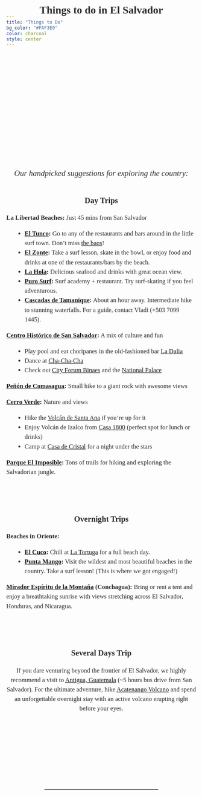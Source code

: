 ```yaml
---
title: "Things to Do"
bg_color: "#FAF3E0"
color: charcoal
style: center
---
```


<div id="Pre-Wedding" style="padding-top: 0px; margin-top: -200px;"> <!-- avoid empty space after auto-scrolling -->

<div style="margin-top: 80px;"></div>   <!-- add blank space above -->


<div style="
  color: #2C2C2C;
  font-family: 'Playfair Display', serif;
  line-height: 1.5;
  text-align: center;
  max-width: 800px;
  margin: 40px auto;
">

  <!-- Section Title -->
  <strong>
    <div style="font-size: 2em; margin-bottom: 1em;">
      Things to do in El Salvador
    </div>
  </strong>
</div>

<!-- photo for introducing the section -->
<div style="
  width: 100%;
  aspect-ratio: 16 / 9;
  background: url('/assets/img/conchagua_sunrise_cut.png') no-repeat center center;
  background-size: cover;
  border-radius: 8px; /* optional: soften corners */
">
</div>

<!-- intro text-->
<div style="
  color: #2C2C2C;
  font-family: 'Playfair Display', serif;
  line-height: 1.5;
  text-align: center;
  max-width: 700px;
  margin: 40px auto;
">
  <p style="font-size: 1.5em;">
    <br><em>Our handpicked suggestions for exploring the country:</em><br>
  </p>
</div>

<!-- Things to Do Around El Salvador -->
<div style="
  color: #2C2C2C;
  font-family: 'Playfair Display', serif;
  line-height: 1.5;
  text-align: center;
  max-width: 800px;
  margin: 40px auto;
">

  <!-- Day Trips -->
  <strong>
    <div style="font-size: 1.5em; margin-bottom: 0.5em;">
      Day Trips
    </div>
  </strong>

  <div style="font-size: 1.2em; margin-bottom: 2em; text-align: left;">
    
  <p><strong>La Libertad Beaches:</strong> Just 45 mins from San Salvador
    <ul style="list-style-type: disc; margin-left: 20px;">
      <li><strong><a href="https://maps.app.goo.gl/xPSCDr3fcoGcoWz19" target="_blank">El Tunco</a>:</strong> Go to any of the restaurants and bars around in the little surf town. Don’t miss <a href="https://maps.app.goo.gl/VzBZRBUpD7XnF5CC6" target="_blank">the baos</a>!</li>
      <li><strong><a href="https://maps.app.goo.gl/MkzRkMKSJdvKeHXA6" target="_blank">El Zonte</a>:</strong> Take a surf lesson, skate in the bowl, or enjoy food and drinks at one of the restaurants/bars by the beach.</li>
      <li><strong><a href="https://maps.app.goo.gl/b2nvLTyxfeMC9RSv6" target="_blank">La Hola</a>:</strong> Delicious seafood and drinks with great ocean view.</li>
      <li><strong><a href="https://maps.app.goo.gl/uCH54PrFxH6US3qD8" target="_blank">Puro Surf</a>:</strong> Surf academy + restaurant. Try surf-skating if you feel adventurous.</li>
      <li><strong><a href="https://maps.app.goo.gl/Ktmxx8yydFtX8ALr8" target="_blank">Cascadas de Tamanique</a>:</strong> About an hour away. Intermediate hike to stunning waterfalls. For a guide, contact Vladi (+503 7099 1445).</li>
    </ul>
  </p>

  <p><strong><a href="https://maps.app.goo.gl/BDCcdyCuwMfL3CmX8" target="_blank">Centro Histórico de San Salvador</a>:</strong> A mix of culture and fun
    <ul style="list-style-type: disc; margin-left: 20px;">
      <li>Play pool and eat choripanes in the old-fashioned bar <a href="https://maps.app.goo.gl/Th8aGQdyHCjG3ecr7" target="_blank">La Dalia</a></li>
      <li>Dance at <a href="https://maps.app.goo.gl/GskhAAQAiQMYzqTK7" target="_blank">Cha-Cha-Cha</a></li>
      <li>Check out <a href="https://maps.app.goo.gl/RwyAvSuCPFXE73ne6" target="_blank">City Forum Binaes</a> and the <a href="https://maps.app.goo.gl/mTmX39ZK2Joybz9YA" target="_blank">National Palace</a></li>
    </ul>
  </p>

  <p><strong><a href="https://maps.app.goo.gl/HfAkzitkANWixfT96" target="_blank">Peñón de Comasagua</a>:</strong> Small hike to a giant rock with awesome views</p>

  <p><strong><a href="https://maps.app.goo.gl/PCX9wYBGzCghttXm6" target="_blank">Cerro Verde</a>:</strong> Nature and views
    <ul style="list-style-type: disc; margin-left: 20px;">
      <li>Hike the <a href="https://maps.app.goo.gl/R8b8oZCKSjAPq29j8" target="_blank">Volcán de Santa Ana</a> if you’re up for it</li>
      <li>Enjoy Volcán de Izalco from <a href="https://maps.app.goo.gl/PKwFtP81Be7mt3tSA" target="_blank">Casa 1800</a> (perfect spot for lunch or drinks)</li>
      <li>Camp at <a href="https://maps.app.goo.gl/U3DHYfRLnS2z4HNb7" target="_blank">Casa de Cristal</a> for a night under the stars</li>
    </ul>
  </p>

  <p><strong><a href="https://maps.app.goo.gl/mk7sDgzhixTkr88u7" target="_blank">Parque El Imposible</a>:</strong> Tons of trails for hiking and exploring the Salvadorian jungle.</p>
  </div>


  <!-- Overnight Trips -->
<strong>
  <div style="font-size: 1.5em; margin-bottom: 0.5em;">
    <br><br>Overnight Trips
  </div>
</strong>

<div style="font-size: 1.2em; margin-bottom: 2em; text-align: left;">
  <p><strong>Beaches in Oriente:</strong></p>
  <ul style="list-style-type: disc; margin-left: 20px;">
    <li><strong><a href="https://maps.app.goo.gl/MAHBMhRn5wHxnafTA" target="_blank">El Cuco</a>:</strong> Chill at <a href="https://maps.app.goo.gl/1F4feTR9Y3vnfint6" target="_blank">La Tortuga</a> for a full beach day.</li>
    <li><strong><a href="https://maps.app.goo.gl/A8DUdHcUU7h4zhad9" target="_blank">Punta Mango</a>:</strong> Visit the wildest and most beautiful beaches in the country. Take a surf lesson! (This is where we got engaged!)</li>
  </ul>
  <p><strong><a href="https://maps.app.goo.gl/x4Ln2M9Bu23LeRnc9" target="_blank">Mirador Espíritu de la Montaña</a> (Conchagua):</strong> Bring or rent a tent and enjoy a breathtaking sunrise with views stretching across El Salvador, Honduras, and Nicaragua.</p>
</div>


  <!-- longer trips -->
<strong>
  <div style="font-size: 1.5em; margin-bottom: 0.5em;">
    <br><br>Several Days Trip
  </div>
</strong>

<div style="font-size: 1.2em; margin-bottom: 2em; text-align: center;">
  <p>
    If you dare venturing beyond the frontier of El Salvador, we highly recommend a visit to 
    <a href="https://maps.app.goo.gl/eZDK92rNKvtCtfmy5" target="_blank">Antigua, Guatemala</a> (~5 hours bus drive from San Salvador). 
    For the ultimate adventure, hike 
    <a href="https://maps.app.goo.gl/k3cTUJebzPf2VEvP6" target="_blank">Acatenango Volcano</a> and spend an unforgettable overnight stay with an active volcano erupting right before your eyes.
  </p>
</div>



</div>


<div style="margin-top: 200px;"></div>   <!-- add blank space above -->
<hr style="border: none; border-top: 1px solid #aaa; margin: 40px auto; width: 60%;">
